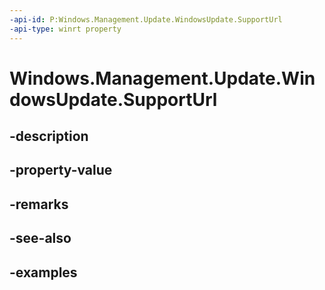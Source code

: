 ```yaml
---
-api-id: P:Windows.Management.Update.WindowsUpdate.SupportUrl
-api-type: winrt property
---
```


# Windows.Management.Update.WindowsUpdate.SupportUrl

<!--
public System.Uri SupportUrl { get; }
-->


## -description

## -property-value

## -remarks

## -see-also

## -examples


